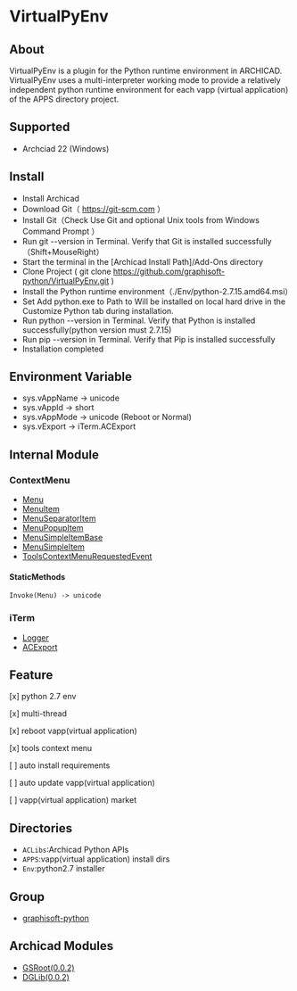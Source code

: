 # VirtualPyEnv

## About

VirtualPyEnv is a plugin for the Python runtime environment in ARCHICAD. VirtualPyEnv uses a multi-interpreter working mode to provide a relatively independent python runtime environment for each vapp (virtual application) of the APPS directory project.

## Supported

* Archciad 22 (Windows)

## Install

* Install Archicad 
* Download Git（ https://git-scm.com ）
* Install Git（Check Use Git and optional Unix tools from Windows Command Prompt ）
* Run git --version in Terminal. Verify that Git is installed successfully（Shift+MouseRight）
* Start the terminal in the [Archicad Install Path]/Add-Ons directory
* Clone Project ( git clone https://github.com/graphisoft-python/VirtualPyEnv.git )
* Install the Python runtime environment（./Env/python-2.7.15.amd64.msi）
* Set Add python.exe to Path to Will be installed on local hard drive in the Customize Python tab during installation.
* Run python --version in Terminal. Verify that Python is installed successfully(python version must 2.7.15)
* Run pip --version in Terminal. Verify that Pip is installed successfully
* Installation completed

## Environment Variable

* sys.vAppName -> unicode
* sys.vAppId -> short
* sys.vAppMode -> unicode (Reboot or Normal)
* sys.vExport -> iTerm.ACExport

## Internal Module

### ContextMenu

* [Menu](./docs/ContextMenu/Menu.md)
* [MenuItem](./docs/ContextMenu/MenuItem.md)
* [MenuSeparatorItem](./docs/ContextMenu/MenuSeparatorItem.md)
* [MenuPopupItem](./docs/ContextMenu/MenuPopupItem.md)
* [MenuSimpleItemBase](./docs/ContextMenu/MenuSimpleItemBase.md)
* [MenuSimpleItem](./docs/ContextMenu/MenuSimpleItem.md)
* [ToolsContextMenuRequestedEvent](./docs/ContextMenu/ToolsContextMenuRequestedEvent.md)

#### StaticMethods
```
Invoke(Menu) -> unicode
```

### iTerm

* [Logger](./docs/Logger.md)
* [ACExport](./docs/ACExport.md)



## Feature

[x] python 2.7 env

[x] multi-thread

[x] reboot vapp(virtual application)

[x] tools context menu

[ ] auto install requirements

[ ] auto update vapp(virtual application)

[ ] vapp(virtual application) market

## Directories

* `ACLibs`:Archicad Python APIs
* `APPS`:vapp(virtual application) install dirs
* `Env`:python2.7 installer 

## Group

* [graphisoft-python](https://github.com/graphisoft-python)


## Archicad Modules

* [GSRoot(0.0.2)](https://github.com/graphisoft-python/GSRoot)
* [DGLib(0.0.2)](https://github.com/graphisoft-python/DGLib)

